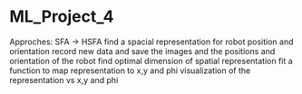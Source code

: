 # ML_Project_4

Approches:
SFA -> HSFA
find a spacial representation for robot position and orientation
record new data and save the images and the positions and orientation of the robot 
find optimal dimension of spatial representation
fit a function to map representation to x,y and phi
visualization of the representation vs x,y and phi